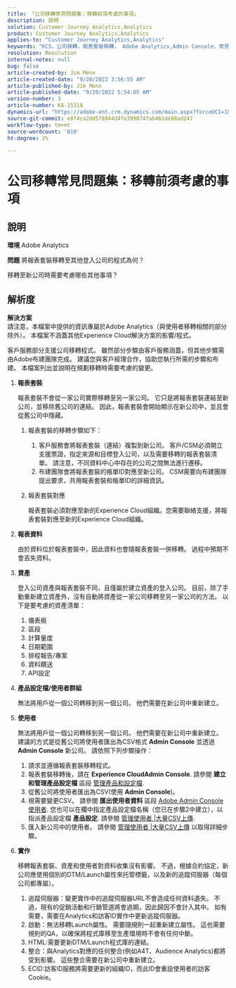 ```yaml
---
title: 「公司移轉常見問題集：移轉前須考慮的事項」
description: 說明
solution: Customer Journey Analytics,Analytics
product: Customer Journey Analytics,Analytics
applies-to: "Customer Journey Analytics,Analytics"
keywords: "KCS，公司移轉，報表套裝移轉， Adobe Analytics,Admin Console，常見問題集，新公司，布建， CSM，客戶經理"
resolution: Resolution
internal-notes: null
bug: false
article-created-by: Jim Menn
article-created-date: "9/20/2022 3:56:55 AM"
article-published-by: Jim Menn
article-published-date: "9/20/2022 5:54:05 AM"
version-number: 3
article-number: KA-15318
dynamics-url: "https://adobe-ent.crm.dynamics.com/main.aspx?forceUCI=1&pagetype=entityrecord&etn=knowledgearticle&id=9a7b9741-9838-ed11-9db1-0022480866ad"
source-git-commit: e8f4ca2dd578944d4fe399074fab461de88ad247
workflow-type: tm+mt
source-wordcount: '810'
ht-degree: 2%

---
```


# 公司移轉常見問題集：移轉前須考慮的事項

## 說明


<b>環境</b>
Adobe Analytics

<b>問題</b>
將報表套裝移轉至其他登入公司的程式為何？

移轉至新公司時需要考慮哪些其他事項？


## 解析度


<b>解決方案</b>
<br>請注意，本檔案中提供的資訊專屬於Adobe Analytics（與使用者移轉相關的部分除外）。 本檔案不涵蓋其他Experience Cloud解決方案的影響/程式。<br>




客戶服務部分支援公司移轉程式。 雖然部分步驟由客戶服務涵蓋，但其他步驟需由Adobe布建團隊完成。 建議您與客戶經理合作，協助您執行所需的步驟和布建。 本檔案列出並說明在規劃移轉時需要考慮的變更。

1. <b>報表套裝</b>

   報表套裝不會從一家公司實際移轉至另一家公司。 它只是將報表套裝連結至新公司，並移除舊公司的連結。 因此，報表套裝會開始顯示在新公司中，並且會從舊公司中隱藏。

   1. 報表套裝的移轉步驟如下：
      1. 客戶服務會將報表套裝（連結）複製到新公司。 客戶/CSM必須開立支援票證，指定來源和目標登入公司，以及需要移轉的報表套裝清單。 請注意，不同資料中心中存在的公司之間無法進行遷移。
      2. 布建團隊會將報表套裝的帳單ID對應至新公司。 CSM需要向布建團隊提出要求，共用報表套裝和帳單ID的詳細資訊。
   2. 報表套裝對應

      報表套裝必須對應至新的Experience Cloud組織。您需要聯絡支援，將報表套裝對應至新的Experience Cloud組織。
2. <b>報表資料</b>

   由於資料位於報表套裝中，因此資料也會隨報表套裝一併移轉。 過程中預期不會丟失資料。
3. <b>資產</b>

   登入公司資產與報表套裝不同，且僅屬於建立資產的登入公司。 目前，除了手動重新建立資產外，沒有自動將資產從一家公司移轉至另一家公司的方法。 以下是要考慮的資產清單：

   1. 儀表板
   2. 區段
   3. 計算量度
   4. 日期範圍
   5. 排程報告/專案
   6. 資料饋送
   7. API設定
4. <b>產品設定檔/使用者群組</b>

   無法將用戶從一個公司轉移到另一個公司。 他們需要在新公司中重新建立。
5. <b>使用者</b>

   無法將用戶從一個公司轉移到另一個公司。 他們需要在新公司中重新建立。 建議的方式是從舊公司將使用者匯出為CSV格式 <b>Admin Console</b> 並透過 <b>Admin Console</b> 新公司。 請依照下列步驟操作：

   1. 請求並遵循報表套裝移轉程式。
   2. 報表套裝移轉後，請在 <b>Experience CloudAdmin Console</b>. 請參閱 <b>建立和管理產品設定檔</b> 區段 [管理產品和設定檔](https://helpx.adobe.com/in/enterprise/using/manage-products-and-profiles.html).
   3. 從舊公司將使用者匯出為CSV(使用 <b>Admin Console</b>)。
   4. 視需要變更CSV。 請參閱 <b>匯出使用者資料</b> 區段 [Adobe Admin Console使用者](https://helpx.adobe.com/in/enterprise/using/users.html). 您也可以在欄中指定產品設定檔名稱（您已在步驟2中建立），以指派產品設定檔 <b>產品設定</b>. 請參閱 [管理使用者 |大量CSV上傳](https://helpx.adobe.com/in/enterprise/using/bulk-upload-users.html).
   5. 匯入新公司中的使用者。 請參閱 [管理使用者 |大量CSV上傳](https://helpx.adobe.com/in/enterprise/using/bulk-upload-users.html) 以取得詳細步驟。
6. <b>實作</b>

   移轉報表套裝、資產和使用者對資料收集沒有影響。 不過，根據合約協定，新公司應使用個別的DTM/Launch屬性來托管標籤，以及新的追蹤伺服器（每個公司都專屬）。

   1. 追蹤伺服器：變更實作中的追蹤伺服器URL不會造成任何資料遺失。 不過，現有的促銷活動和行銷管道將會過期，因此歸因不會計入其中。 如有需要，需要在Analytics和訪客ID實作中更新追蹤伺服器。
   2. 啟動：無法移轉Launch屬性。 需要隨規則一起重新建立屬性。 這也需要規則的QA，以確保將程式庫移至生產環境時不會有任何中斷。
   3. HTML:需要更新DTM/Launch程式庫的連結。
   4. 整合：與Analytics對應的任何整合(例如A4T、Audience Analytics)都將受到影響。 這些整合需要在新公司中重新建立。
   5. ECID:訪客ID服務將需要更新的組織ID，而此ID會重設使用者的訪客Cookie。

